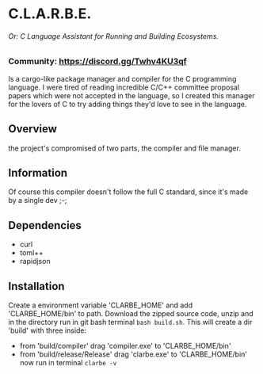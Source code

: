 # C.L.A.R.B.E.
###### Or: C Language Assistant for Running and Building Ecosystems.

### Community: https://discord.gg/Twhv4KU3qf

Is a cargo-like package manager and compiler for the C programming language.
I were tired of reading incredible C/C++ committee proposal papers which were not accepted in the language, so I created this manager for the lovers of C to try adding things they'd love to see in the language.

## Overview

the project's compromised of two parts, the compiler and file manager.

## Information

Of course this compiler doesn't follow the full C standard, since it's made by a single dev ;-;

## Dependencies
 - curl
 - toml++
 - rapidjson

## Installation
Create a environment variable 'CLARBE_HOME' and add 'CLARBE_HOME/bin' to path.
Download the zipped source code, unzip and in the directory run in git bash terminal ```bash build.sh```.
This will create a dir 'build' with three inside:
 - from 'build/compiler' drag 'compiler.exe' to 'CLARBE_HOME/bin'
 - from 'build/release/Release' drag 'clarbe.exe' to 'CLARBE_HOME/bin'
now run in terminal ```clarbe -v```